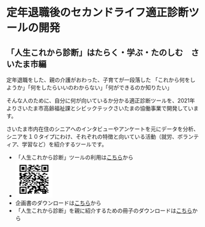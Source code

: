 # 定年退職後のセカンドライフ適正診断ツールの開発
## 「人生これから診断」はたらく・学ぶ・たのしむ　さいたま市編

定年退職をした、親の介護がおわった、子育てが一段落した
「これから何をしようか」「何をしたらいいのわからない」「何ができるのか知りたい」

そんな人のために、自分に何が向いているか分かる適正診断ツールを、2021年よりさいたま市高齢福祉課とシビックテックさいたまの協働事業で開発しています。

さいたま市内在住のシニアへのインタビューやアンケートを元にデータを分析、シニアを１０タイプにわけ、それぞれの特徴と向いている活動（就労、ボランティア、学習など）を紹介するツールです。

* 「人生これから診断」ツールの利用は<a href="/shindan/index.html" target="_blank">こちら</a>から
* <img width="20%" src="/images/project/shindan_qr.png">
* 企画書のダウンロードは<a href="/dlfiles/project_shindan.pdf" target="_blank">こちら</a>から
* 「人生これから診断」を親に紹介するための冊子のダウンロードは<a href="/dlfiles/CTS_book_web_dl.pdf" target="_blank">こちら</a>から
